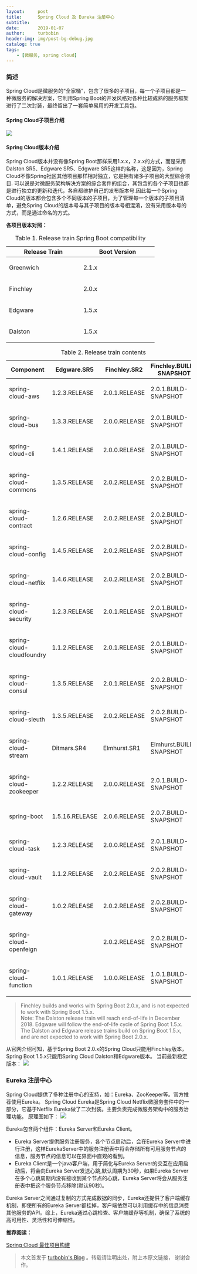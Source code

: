 ```yaml
---
layout:     post
title:      Spring Cloud 及 Eureka 注册中心
subtitle:   
date:       2019-01-07
author:     turbobin
header-img: img/post-bg-debug.jpg
catalog: true
tags:
    - [微服务, spring cloud]
---
```

### 简述 ###
Spring Cloud是微服务的“全家桶”，包含了很多的子项目，每一个子项目都是一种微服务的解决方案，它利用Spring Boot的开发风格对各种比较成熟的服务框架进行了二次封装，最终留出了一套简单易用的开发工具包。

#### Spring Cloud子项目介绍 ####

![]({{site.url}}/img/java/springcloud-01.png)
#### Spring Cloud版本介绍 ####
Spring Cloud版本并没有像Spring Boot那样采用1.x.x，2.x.x的方式，而是采用Dalston SR5、Edgware SR5、Edgware SR5这样的名称，这是因为，Spring Cloud不像Spring社区其他项目那样相对独立，它是拥有诸多子项目的大型综合项目. 可以说是对微服务架构解决方案的综合套件的组合，其包含的各个子项目也都是进行独立的更新和迭代，各自都维护自己的发布版本号.因此每一个Spring Cloud的版本都会包含多个不同版本的子项目，为了管理每一个版本的子项目清单，避免Spring Cloud的版本号与其子项目的版本号相混淆，没有采用版本号的方式，而是通过命名的方式。

**各项目版本对照：**
<table class="tableblock frame-all grid-all spread">
<caption class="title" align="center">Table 1. Release train Spring Boot compatibility</caption>
<colgroup>
<col style="width: 30%;">
<col style="width: 30%;">
</colgroup>
<thead>
<tr>
<th class="tableblock halign-left valign-top">Release Train</th>
<th class="tableblock halign-left valign-top">Boot Version</th>
</tr>
</thead>
<tbody>
<tr>
<td class="tableblock halign-left valign-top"><p class="tableblock">Greenwich</p></td>
<td class="tableblock halign-left valign-top"><p class="tableblock">2.1.x</p></td>
</tr>
<tr>
<td class="tableblock halign-left valign-top"><p class="tableblock">Finchley</p></td>
<td class="tableblock halign-left valign-top"><p class="tableblock">2.0.x</p></td>
</tr>
<tr>
<td class="tableblock halign-left valign-top"><p class="tableblock">Edgware</p></td>
<td class="tableblock halign-left valign-top"><p class="tableblock">1.5.x</p></td>
</tr>
<tr>
<td class="tableblock halign-left valign-top"><p class="tableblock">Dalston</p></td>
<td class="tableblock halign-left valign-top"><p class="tableblock">1.5.x</p></td>
</tr>
</tbody>
</table>

<table class="tableblock frame-all grid-all spread">
<caption class="title">Table 2. Release train contents</caption>
<colgroup>
<col style="width: 25%;">
<col style="width: 20%;">
<col style="width: 20%;">
<col style="width: 35%;">
</colgroup>
<thead>
<tr>
<th class="tableblock halign-left valign-top">Component</th>
<th class="tableblock halign-left valign-top">Edgware.SR5</th>
<th class="tableblock halign-left valign-top">Finchley.SR2</th>
<th class="tableblock halign-left valign-top">Finchley.BUILD-SNAPSHOT</th>
</tr>
</thead>
<tbody>
<tr>
<td class="tableblock halign-left valign-top"><p class="tableblock">spring-cloud-aws</p></td>
<td class="tableblock halign-left valign-top"><p class="tableblock">1.2.3.RELEASE</p></td>
<td class="tableblock halign-left valign-top"><p class="tableblock">2.0.1.RELEASE</p></td>
<td class="tableblock halign-left valign-top"><p class="tableblock">2.0.1.BUILD-SNAPSHOT</p></td>
</tr>
<tr>
<td class="tableblock halign-left valign-top"><p class="tableblock">spring-cloud-bus</p></td>
<td class="tableblock halign-left valign-top"><p class="tableblock">1.3.3.RELEASE</p></td>
<td class="tableblock halign-left valign-top"><p class="tableblock">2.0.0.RELEASE</p></td>
<td class="tableblock halign-left valign-top"><p class="tableblock">2.0.1.BUILD-SNAPSHOT</p></td>
</tr>
<tr>
<td class="tableblock halign-left valign-top"><p class="tableblock">spring-cloud-cli</p></td>
<td class="tableblock halign-left valign-top"><p class="tableblock">1.4.1.RELEASE</p></td>
<td class="tableblock halign-left valign-top"><p class="tableblock">2.0.0.RELEASE</p></td>
<td class="tableblock halign-left valign-top"><p class="tableblock">2.0.1.BUILD-SNAPSHOT</p></td>
</tr>
<tr>
<td class="tableblock halign-left valign-top"><p class="tableblock">spring-cloud-commons</p></td>
<td class="tableblock halign-left valign-top"><p class="tableblock">1.3.5.RELEASE</p></td>
<td class="tableblock halign-left valign-top"><p class="tableblock">2.0.2.RELEASE</p></td>
<td class="tableblock halign-left valign-top"><p class="tableblock">2.0.2.BUILD-SNAPSHOT</p></td>
</tr>
<tr>
<td class="tableblock halign-left valign-top"><p class="tableblock">spring-cloud-contract</p></td>
<td class="tableblock halign-left valign-top"><p class="tableblock">1.2.6.RELEASE</p></td>
<td class="tableblock halign-left valign-top"><p class="tableblock">2.0.2.RELEASE</p></td>
<td class="tableblock halign-left valign-top"><p class="tableblock">2.0.2.BUILD-SNAPSHOT</p></td>
</tr>
<tr>
<td class="tableblock halign-left valign-top"><p class="tableblock">spring-cloud-config</p></td>
<td class="tableblock halign-left valign-top"><p class="tableblock">1.4.5.RELEASE</p></td>
<td class="tableblock halign-left valign-top"><p class="tableblock">2.0.2.RELEASE</p></td>
<td class="tableblock halign-left valign-top"><p class="tableblock">2.0.2.BUILD-SNAPSHOT</p></td>
</tr>
<tr>
<td class="tableblock halign-left valign-top"><p class="tableblock">spring-cloud-netflix</p></td>
<td class="tableblock halign-left valign-top"><p class="tableblock">1.4.6.RELEASE</p></td>
<td class="tableblock halign-left valign-top"><p class="tableblock">2.0.2.RELEASE</p></td>
<td class="tableblock halign-left valign-top"><p class="tableblock">2.0.2.BUILD-SNAPSHOT</p></td>
</tr>
<tr>
<td class="tableblock halign-left valign-top"><p class="tableblock">spring-cloud-security</p></td>
<td class="tableblock halign-left valign-top"><p class="tableblock">1.2.3.RELEASE</p></td>
<td class="tableblock halign-left valign-top"><p class="tableblock">2.0.1.RELEASE</p></td>
<td class="tableblock halign-left valign-top"><p class="tableblock">2.0.1.BUILD-SNAPSHOT</p></td>
</tr>
<tr>
<td class="tableblock halign-left valign-top"><p class="tableblock">spring-cloud-cloudfoundry</p></td>
<td class="tableblock halign-left valign-top"><p class="tableblock">1.1.2.RELEASE</p></td>
<td class="tableblock halign-left valign-top"><p class="tableblock">2.0.1.RELEASE</p></td>
<td class="tableblock halign-left valign-top"><p class="tableblock">2.0.1.BUILD-SNAPSHOT</p></td>
</tr>
<tr>
<td class="tableblock halign-left valign-top"><p class="tableblock">spring-cloud-consul</p></td>
<td class="tableblock halign-left valign-top"><p class="tableblock">1.3.5.RELEASE</p></td>
<td class="tableblock halign-left valign-top"><p class="tableblock">2.0.1.RELEASE</p></td>
<td class="tableblock halign-left valign-top"><p class="tableblock">2.0.2.BUILD-SNAPSHOT</p></td>
</tr>
<tr>
<td class="tableblock halign-left valign-top"><p class="tableblock">spring-cloud-sleuth</p></td>
<td class="tableblock halign-left valign-top"><p class="tableblock">1.3.5.RELEASE</p></td>
<td class="tableblock halign-left valign-top"><p class="tableblock">2.0.2.RELEASE</p></td>
<td class="tableblock halign-left valign-top"><p class="tableblock">2.0.2.BUILD-SNAPSHOT</p></td>
</tr>
<tr>
<td class="tableblock halign-left valign-top"><p class="tableblock">spring-cloud-stream</p></td>
<td class="tableblock halign-left valign-top"><p class="tableblock">Ditmars.SR4</p></td>
<td class="tableblock halign-left valign-top"><p class="tableblock">Elmhurst.SR1</p></td>
<td class="tableblock halign-left valign-top"><p class="tableblock">Elmhurst.BUILD-SNAPSHOT</p></td>
</tr>
<tr>
<td class="tableblock halign-left valign-top"><p class="tableblock">spring-cloud-zookeeper</p></td>
<td class="tableblock halign-left valign-top"><p class="tableblock">1.2.2.RELEASE</p></td>
<td class="tableblock halign-left valign-top"><p class="tableblock">2.0.0.RELEASE</p></td>
<td class="tableblock halign-left valign-top"><p class="tableblock">2.0.1.BUILD-SNAPSHOT</p></td>
</tr>
<tr>
<td class="tableblock halign-left valign-top"><p class="tableblock">spring-boot</p></td>
<td class="tableblock halign-left valign-top"><p class="tableblock">1.5.16.RELEASE</p></td>
<td class="tableblock halign-left valign-top"><p class="tableblock">2.0.6.RELEASE</p></td>
<td class="tableblock halign-left valign-top"><p class="tableblock">2.0.7.BUILD-SNAPSHOT</p></td>
</tr>
<tr>
<td class="tableblock halign-left valign-top"><p class="tableblock">spring-cloud-task</p></td>
<td class="tableblock halign-left valign-top"><p class="tableblock">1.2.3.RELEASE</p></td>
<td class="tableblock halign-left valign-top"><p class="tableblock">2.0.0.RELEASE</p></td>
<td class="tableblock halign-left valign-top"><p class="tableblock">2.0.1.BUILD-SNAPSHOT</p></td>
</tr>
<tr>
<td class="tableblock halign-left valign-top"><p class="tableblock">spring-cloud-vault</p></td>
<td class="tableblock halign-left valign-top"><p class="tableblock">1.1.2.RELEASE</p></td>
<td class="tableblock halign-left valign-top"><p class="tableblock">2.0.2.RELEASE</p></td>
<td class="tableblock halign-left valign-top"><p class="tableblock">2.0.2.BUILD-SNAPSHOT</p></td>
</tr>
<tr>
<td class="tableblock halign-left valign-top"><p class="tableblock">spring-cloud-gateway</p></td>
<td class="tableblock halign-left valign-top"><p class="tableblock">1.0.2.RELEASE</p></td>
<td class="tableblock halign-left valign-top"><p class="tableblock">2.0.2.RELEASE</p></td>
<td class="tableblock halign-left valign-top"><p class="tableblock">2.0.2.BUILD-SNAPSHOT</p></td>
</tr>
<tr>
<td class="tableblock halign-left valign-top"><p class="tableblock">spring-cloud-openfeign</p></td>
<td class="tableblock halign-left valign-top"></td>
<td class="tableblock halign-left valign-top"><p class="tableblock">2.0.2.RELEASE</p></td>
<td class="tableblock halign-left valign-top"><p class="tableblock">2.0.2.BUILD-SNAPSHOT</p></td>
</tr>
<tr>
<td class="tableblock halign-left valign-top"><p class="tableblock">spring-cloud-function</p></td>
<td class="tableblock halign-left valign-top"><p class="tableblock">1.0.1.RELEASE</p></td>
<td class="tableblock halign-left valign-top"><p class="tableblock">1.0.0.RELEASE</p></td>
<td class="tableblock halign-left valign-top"><p class="tableblock">1.0.1.BUILD-SNAPSHOT</p></td>
</tr>
</tbody>
</table>

>Finchley builds and works with Spring Boot 2.0.x, and is not expected to work with Spring Boot 1.5.x.  
Note: The Dalston release train will reach end-of-life in December 2018. Edgware will follow the end-of-life cycle of Spring Boot 1.5.x.  
The Dalston and Edgware release trains build on Spring Boot 1.5.x, and are not expected to work with Spring Boot 2.0.x.

从官网介绍可知，基于Spring Boot 2.0.x的Spring Cloud只能用Finchley版本，Spring Boot 1.5.x只能用Spring Cloud Dalston和Edgware版本。
当前最新稳定版本：
![]({{site.url}}/img/java/springcloud-02.png)

### Eureka 注册中心 ###
Spring Cloud提供了多种注册中心的支持，如：Eureka、ZooKeeper等。官方推荐使用Eureka。
Spring Cloud Eureka是Spring Cloud Netflix微服务套件中的一部分，它基于Netflix Eureka做了二次封装。主要负责完成微服务架构中的服务治理功能。
原理图如下：
![]({{site.url}}/img/java/eureka-01.png)

Eureka包含两个组件：Eureka Server和Eureka Client。
* Eureka Server提供服务注册服务，各个节点启动后，会在Eureka Server中进行注册，这样EurekaServer中的服务注册表中将会存储所有可用服务节点的信息，服务节点的信息可以在界面中直观的看到。
* Eureka Client是一个java客户端，用于简化与Eureka Server的交互在应用启动后，将会向Eureka Server发送心跳,默认周期为30秒，如果Eureka Server在多个心跳周期内没有接收到某个节点的心跳，Eureka Server将会从服务注册表中把这个服务节点移除(默认90秒)。

Eureka Server之间通过复制的方式完成数据的同步，Eureka还提供了客户端缓存机制，即使所有的Eureka Server都挂掉，客户端依然可以利用缓存中的信息消费其他服务的API。综上，Eureka通过心跳检查、客户端缓存等机制，确保了系统的高可用性、灵活性和可伸缩性。



**推荐阅读：**

[Spring Cloud 最佳项目构建](https://turbobin.github.io/2019/01/10/best-springcloud-practice/)



>本文首发于 [turbobin's Blog](https://turbobin.github.io/) 。转载请注明出处，附上本原文链接， 谢谢合作。